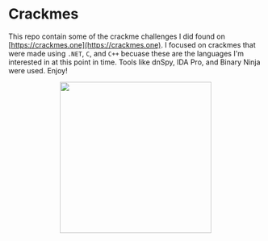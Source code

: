 # Crackmes
This repo contain some of the crackme challenges I did found on [https://crackmes.one](https://crackmes.one). I focused on  crackmes that were made using `.NET`, `C`, and `C++` becuase these are the languages I'm interested in at this point in time. Tools like dnSpy, IDA Pro, and Binary Ninja were used. Enjoy!


<p align="center">
  <img  height=300 width=300 src="https://media.giphy.com/media/uYe2emzPgDfj2/giphy.gif">
</p>
